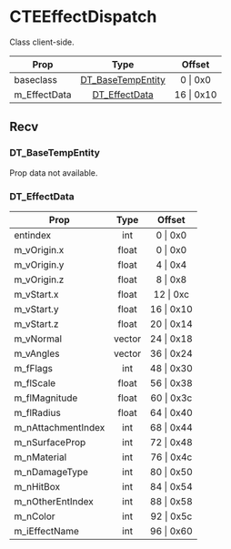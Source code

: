 # CTEEffectDispatch

Class client-side.

|Prop|Type|Offset|
|---|:-:|:-:|
|baseclass|[DT_BaseTempEntity](#dt_basetempentity)|0 \| 0x0|
|m_EffectData|[DT_EffectData](#dt_effectdata)|16 \| 0x10|

## Recv

### DT_BaseTempEntity

Prop data not available.

### DT_EffectData

|Prop|Type|Offset|
|---|:-:|:-:|
|entindex|int|0 \| 0x0|
|m_vOrigin.x|float|0 \| 0x0|
|m_vOrigin.y|float|4 \| 0x4|
|m_vOrigin.z|float|8 \| 0x8|
|m_vStart.x|float|12 \| 0xc|
|m_vStart.y|float|16 \| 0x10|
|m_vStart.z|float|20 \| 0x14|
|m_vNormal|vector|24 \| 0x18|
|m_vAngles|vector|36 \| 0x24|
|m_fFlags|int|48 \| 0x30|
|m_flScale|float|56 \| 0x38|
|m_flMagnitude|float|60 \| 0x3c|
|m_flRadius|float|64 \| 0x40|
|m_nAttachmentIndex|int|68 \| 0x44|
|m_nSurfaceProp|int|72 \| 0x48|
|m_nMaterial|int|76 \| 0x4c|
|m_nDamageType|int|80 \| 0x50|
|m_nHitBox|int|84 \| 0x54|
|m_nOtherEntIndex|int|88 \| 0x58|
|m_nColor|int|92 \| 0x5c|
|m_iEffectName|int|96 \| 0x60|
